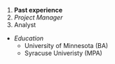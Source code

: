 1. **Past experience**
  1. _Project Manager_
  2. Analyst

* *Education*
  * University of Minnesota (BA)
  * Syracuse Univeristy (MPA)
